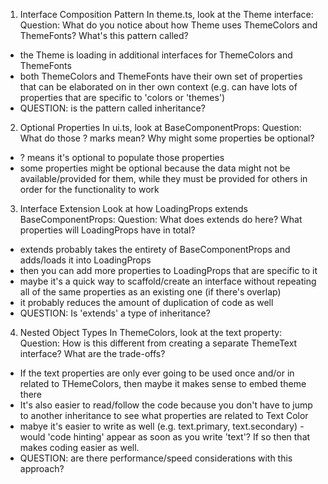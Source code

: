 
1. Interface Composition Pattern
In theme.ts, look at the Theme interface:
Question: What do you notice about how Theme uses ThemeColors and ThemeFonts? What's this pattern called?
- the Theme is loading in additional interfaces for ThemeColors and ThemeFonts
- both ThemeColors and ThemeFonts have their own set of properties that can be elaborated on in ther own context (e.g. can have lots of properties that are specific to 'colors or 'themes')
- QUESTION: is the pattern called inheritance?

2. Optional Properties
In ui.ts, look at BaseComponentProps:
Question: What do those ? marks mean? Why might some properties be optional?
- ? means it's optional to populate those properties
- some properties might be optional because the data might not be available/provided for them, while they must be provided for others in order for the functionality to work


3. Interface Extension
Look at how LoadingProps extends BaseComponentProps:
Question: What does extends do here? What properties will LoadingProps have in total?
- extends probably takes the entirety of BaseComponentProps and adds/loads it into LoadingProps
- then you can add more properties to LoadingProps that are specific to it
- maybe it's a quick way to scaffold/create an interface without repeating all of the same properties as an existing one (if there's overlap)
- it probably reduces the amount of duplication of code as well
- QUESTION: Is 'extends' a type of inheritance?


4. Nested Object Types
In ThemeColors, look at the text property:
Question: How is this different from creating a separate ThemeText interface? What are the trade-offs?
- If the text properties are only ever going to be used once and/or in related to THemeColors, then maybe it makes sense to embed theme there
- It's also easier to read/follow the code because you don't have to jump to another inheritance to see what properties are related to Text Color
- mabye it's easier to write as well (e.g. text.primary, text.secondary) - would 'code hinting' appear as soon as you write 'text'? If so then that makes coding easier as well.
- QUESTION: are there performance/speed considerations with this approach?